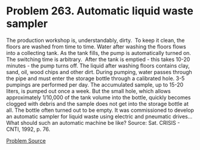 # Problem 263. Automatic liquid waste sampler

The production workshop is, understandably, dirty.  To keep it clean, the floors are washed from time to time. Water after washing the floors flows into a collecting tank. As the tank fills, the pump is automatically turned on.  The switching time is arbitrary.  After the tank is emptied - this takes 10-20 minutes - the pump turns off. The liquid after washing floors contains clay, sand, oil, wood chips and other dirt. During pumping, water passes through the pipe and must enter the storage bottle through a calibrated hole. 3-5 pumpings are performed per day. The accumulated sample, up to 15-20 liters, is pumped out once a week. But the small hole, which allows approximately 1/10,000 of the tank volume into the bottle, quickly becomes clogged with debris and the sample does not get into the storage bottle at all. The bottle often turned out to be empty. It was commissioned to develop an automatic sampler for liquid waste using electric and pneumatic drives... What should such an automatic machine be like? Source: Sat. CRISIS - CNTI, 1992, p. 76.

[Problem Source](https://www.trizland.ru/tasks/5118/)